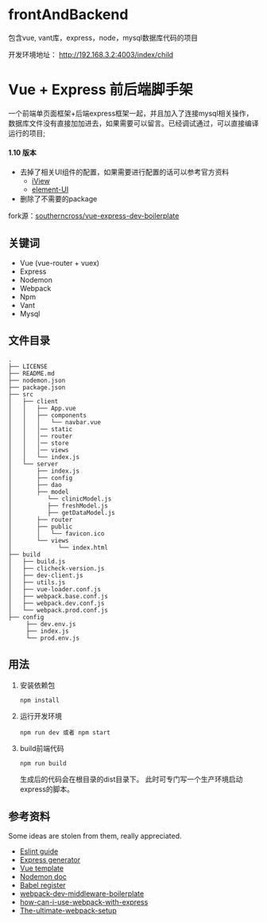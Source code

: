 # frontAndBackend
包含vue, vant库，express，node，mysql数据库代码的项目

开发环境地址：
http://192.168.3.2:4003/index/child

Vue + Express 前后端脚手架
=========================================
一个前端单页面框架+后端express框架一起，并且加入了连接mysql相关操作，数据库文件没有直接加加进去，如果需要可以留言。已经调试通过，可以直接编译运行的项目;


#### 1.10 版本
- 去掉了相关UI组件的配置，如果需要进行配置的话可以参考官方资料
  - [iView](https://www.iviewui.com/)
  - [element-UI](http://element-cn.eleme.io/#/zh-CN)
- 删除了不需要的package

fork源：[southerncross/vue-express-dev-boilerplate](https://github.com/southerncross/vue-express-dev-boilerplate)

## 关键词

- Vue (vue-router + vuex)
- Express
- Nodemon
- Webpack
- Npm
- Vant
- Mysql



## 文件目录

```
.
├── LICENSE
├── README.md
├── nodemon.json
├── package.json
├── src
│   ├── client
│   │   ├── App.vue
│   │   ├── components
│   │   │   └── navbar.vue
│   │   │── static
│   │   │── router
│   │   │── store
│   │   │── views
│   │   └── index.js
│   └── server
│       ├── index.js
│       ├── config
│       ├── dao
│       ├── model
│          └── clinicModel.js
│          ├── freshModel.js
│          ├── getDataModel.js
│       ├── router
│       ├── public
│       │   └── favicon.ico
│       └── views
│             └── index.html
├── build
│   ├── build.js
│   ├── clicheck-version.js
│   ├── dev-client.js
│   ├── utils.js
│   ├── vue-loader.conf.js
│   ├── webpack.base.conf.js
│   ├── webpack.dev.conf.js
│   └── webpack.prod.conf.js
├── config
     ├── dev.env.js
     ├── index.js
     └── prod.env.js
```

## 用法

1. 安装依赖包

   `npm install`

2. 运行开发环境

   `npm run dev 或者 npm start` 

3. build前端代码

    `npm run build`
    
    生成后的代码会在根目录的dist目录下。
    此时可专门写一个生产环境启动express的脚本。

## 参考资料

Some ideas are stolen from them, really appreciated.

- [Eslint guide](http://eslint.org/docs/user-guide/getting-started)
- [Express generator](http://expressjs.com/en/starter/generator.html)
- [Vue template](https://github.com/vuejs-templates/webpack)
- [Nodemon doc](https://github.com/remy/nodemon#nodemon)
- [Babel register](http://www.ruanyifeng.com/blog/2016/01/babel.html)
- [webpack-dev-middleware-boilerplate](https://github.com/madole/webpack-dev-middleware-boilerplate/tree/master/src)
- [how-can-i-use-webpack-with-express](http://stackoverflow.com/questions/31102035/how-can-i-use-webpack-with-express)
- [The-ultimate-webpack-setup](http://www.christianalfoni.com/articles/2015_04_19_The-ultimate-webpack-setup)


